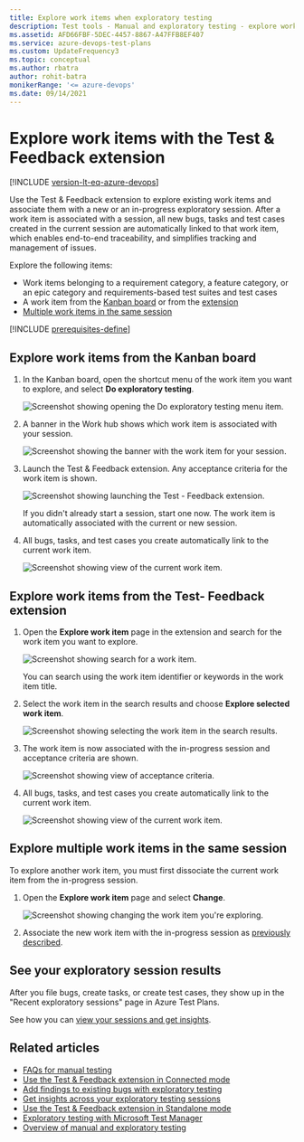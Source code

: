 ```yaml
---
title: Explore work items when exploratory testing
description: Test tools - Manual and exploratory testing - explore work items from the Kanban board or by using the Microsoft Test & Feedback extension
ms.assetid: AFD66FBF-5DEC-4457-8867-A47FFB8EF407
ms.service: azure-devops-test-plans
ms.custom: UpdateFrequency3
ms.topic: conceptual
ms.author: rbatra
author: rohit-batra 
monikerRange: '<= azure-devops'
ms.date: 09/14/2021
---
```


# Explore work items with the Test & Feedback extension

[!INCLUDE [version-lt-eq-azure-devops](../includes/version-lt-eq-azure-devops.md)]

Use the Test & Feedback extension to explore existing work items and 
associate them with a new or an in-progress exploratory session. 
After a work item is associated with a session, all new bugs, tasks and test cases created 
in the current session are automatically linked to that work item, which enables end-to-end traceability, and simplifies tracking and management of issues.

Explore the following items:
- Work items belonging to a requirement category, a feature category, or an epic category and requirements-based test suites and test cases
- A work item from the [Kanban board](#kanban) or from the [extension](#extension)
- [Multiple work items in the same session](#multipleitems)

[!INCLUDE [prerequisites-define](includes/prerequisites-stakeholder.md)] 

<a name="kanban"></a>

## Explore work items from the Kanban board

1. In the Kanban board, open the shortcut menu of the work item you want to explore, and select **Do exploratory testing**.

   ![Screenshot showing opening the Do exploratory testing menu item.](media/explore-workitems-exploratory-testing/explore-workitems-01.png)
   
1. A banner in the Work hub shows which work item is associated with your session.

   ![Screenshot showing the banner with the work item for your session.](media/explore-workitems-exploratory-testing/explore-workitems-02.png)

1. Launch the Test &amp; Feedback extension. 
   Any acceptance criteria for the work item is shown.

   ![Screenshot showing launching the Test - Feedback extension.](media/explore-workitems-exploratory-testing/explore-workitems-03.png)
 
   If you didn't already start a session, start one now. 
   The work item is automatically associated with the current or new session. 

1. All bugs, tasks, and test cases you create automatically link to the current work item.

   ![Screenshot showing view of the current work item.](media/explore-workitems-exploratory-testing/explore-workitems-04.png)

<a name="extension"></a>

## Explore work items from the Test- Feedback extension

1. Open the **Explore work item** page in the extension and search for 
   the work item you want to explore.
 
   ![Screenshot showing search for a work item.](media/explore-workitems-exploratory-testing/explore-workitems-05.png)

   You can search using the work item identifier or keywords in the work item title.
  
2. Select the work item in the search results and choose **Explore selected work item**.

   ![Screenshot showing selecting the work item in the search results.](media/explore-workitems-exploratory-testing/explore-workitems-06.png)
 
3. The work item is now associated with the in-progress session and acceptance criteria are shown.

   ![Screenshot showing view of acceptance criteria.](media/explore-workitems-exploratory-testing/explore-workitems-07.png)
 
4. All bugs, tasks, and test cases you create automatically link to the current work item.

   ![Screenshot showing view of the current work item.](media/explore-workitems-exploratory-testing/explore-workitems-04.png)
 
<a name="multipleitems"></a>

## Explore multiple work items in the same session

To explore another work item, you must first dissociate the current work item from the in-progress session.

1. Open the **Explore work item** page and select **Change**. 

   ![Screenshot showing changing the work item you're exploring.](media/explore-workitems-exploratory-testing/explore-workitems-09.png)

2. Associate the new work item with the in-progress session as [previously described](#extension).

## See your exploratory session results 

After you file bugs, create tasks, or create test cases, they show up in the "Recent exploratory sessions" page in Azure Test Plans.

See how you can [view your sessions and get insights](insights-exploratory-testing.md).

## Related articles

* [FAQs for manual testing](reference-qa.yml#tandfext)
* [Use the Test &amp; Feedback extension in Connected mode](connected-mode-exploratory-testing.md)
* [Add findings to existing bugs with exploratory testing](add-to-bugs-exploratory-testing.md)
* [Get insights across your exploratory testing sessions](insights-exploratory-testing.md)
* [Use the Test &amp; Feedback extension in Standalone mode](standalone-mode-exploratory-testing.md)
* [Exploratory testing with Microsoft Test Manager](/previous-versions/azure/devops/test/mtm/exploratory-testing-using-microsoft-test-manager)
* [Overview of manual and exploratory testing](index.yml)
